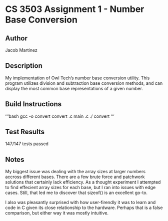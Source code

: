 # CS 3503 Assignment 1 - Number Base Conversion

 ## Author
Jacob Martinez

## Description
My implementation of Owl Tech’s number base conversion utility. This program utilizes division and subtraction base conversion methods, and can display the most common base representations of a given number. 

## Build Instructions
‘‘‘bash
gcc -o convert convert .c main .c
./ convert
‘‘‘

## Test Results
147/147 tests passed

## Notes
My biggest issue was dealing with the array sizes at larger numbers accross different bases. There are a few brute force and patchwork solutions that certainly lack efficiency. As a thought experiment I attempted to find effecient array sizes for each base, but I ran into issues with edge cases. Still, that led me to discover that sizeof() is an excellent go-to.

I also was pleasantly surprised with how user-firendly it was to learn and code in C given its close relationship to the hardware. Perhaps that is a false comparison, but either way it was mostly intuitive.
